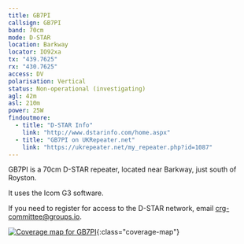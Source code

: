 ```yaml
---
title: GB7PI
callsign: GB7PI
band: 70cm
mode: D-STAR
location: Barkway
locator: IO92xa
tx: "439.7625"
rx: "430.7625"
access: DV
polarisation: Vertical
status: Non-operational (investigating)
agl: 42m
asl: 210m
power: 25W
findoutmore:
  - title: "D-STAR Info"
    link: "http://www.dstarinfo.com/home.aspx"
  - title: "GB7PI on UKRepeater.net"
    link: "https://ukrepeater.net/my_repeater.php?id=1087"
---
```

GB7PI is a 70cm D-STAR repeater, located near Barkway, just south of Royston.

It uses the Icom G3 software.

If you need to register for access to the D-STAR network, email crg-committee@groups.io.

[![Coverage map for GB7PI](/assets/coverage/gb7pi.jpg)](https://ukrepeater.net/repeatermaps/gb7pi.jpg){:class="coverage-map"}
